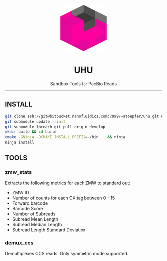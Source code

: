 <p align="center">
  <img src="doc/img/uhu.png" alt="uhu logos" width="150px"/>
</p>
<h1 align="center">UHU</h1>
<p align="center">Sandbox Tools for PacBio Reads</p>

***

## INSTALL

  ```sh
  git clone ssh://git@bitbucket.nanofluidics.com:7999/~atoepfer/uhu.git && cd uhu
  git submodule update --init
  git submodule foreach git pull origin develop
  mkdir build && cd build
  cmake -GNinja -DCMAKE_INSTALL_PREFIX=~/bin .. && ninja
  ninja install
  ```

## TOOLS

### zmw_stats
Extracts the following metrics for each ZMW to standard out:
 - ZMW ID
 - Number of counts for each CX tag between 0 - 15
 - Forward barcode
 - Barcode Score
 - Number of Subreads
 - Subread Mean Length
 - Subread Median Length
 - Subread Length Standard Deviation

### demux_ccs
Demultiplexes CCS reads. Only symmetric mode supported.